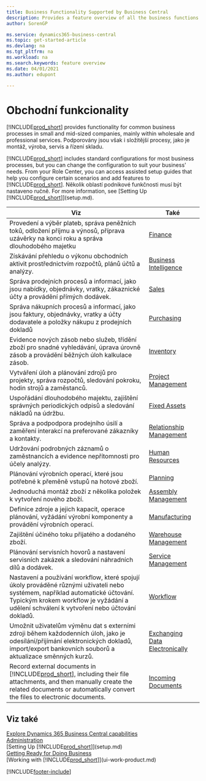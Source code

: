 ```yaml
---
title: Business Functionality Supported by Business Central
description: Provides a feature overview of all the business functions and departments that are supported by application areas, such as Finance, Inventory, and Project Management.
author: SorenGP

ms.service: dynamics365-business-central
ms.topic: get-started-article
ms.devlang: na
ms.tgt_pltfrm: na
ms.workload: na
ms.search.keywords: feature overview
ms.date: 04/01/2021
ms.author: edupont

---
```

# Obchodní funkcionality
[!INCLUDE[prod_short](includes/prod_short.md)] provides functionality for common business processes in small and mid-sized companies, mainly within wholesale and professional services. Podporovány jsou však i složitější procesy, jako je montáž, výroba, servis a řízení skladu.

[!INCLUDE[prod_short](includes/prod_short.md)] includes standard configurations for most business processes, but you can change the configuration to suit your business' needs. From your Role Center, you can access assisted setup guides that help you configure certain scenarios and add features to [!INCLUDE[prod_short](includes/prod_short.md)]. Několik oblastí podnikové funkčnosti musí být nastaveno ručně. For more information, see [Setting Up [!INCLUDE[prod_short](includes/prod_short.md)]](setup.md).

| Viz | Také |
| --- | --- |
| Provedení a výběr plateb, správa peněžních toků, odložení příjmu a výnosů, příprava uzávěrky na konci roku a správa dlouhodobého majetku | [Finance](finance.md) |
| Získávání přehledu o výkonu obchodních aktivit prostřednictvím rozpočtů, plánů účtů a analýzy. | [Business Intelligence](bi.md) |
| Správa prodejních procesů a informací, jako jsou nabídky, objednávky, vratky, zákaznické účty a provádění přímých dodávek. | [Sales](sales-manage-sales.md) |
| Správa nákupních procesů a informací, jako jsou faktury, objednávky, vratky a účty dodavatele a položky nákupu z prodejních dokladů | [Purchasing](purchasing-manage-purchasing.md) |
| Evidence nových zásob nebo služeb, třídění zboží pro snadné vyhledávání, úprava úrovně zásob a provádění běžných úloh kalkulace zásob. | [Inventory](inventory-manage-inventory.md) |
| Vytváření úloh a plánování zdrojů pro projekty, správa rozpočtů, sledování pokroku, hodin strojů a zaměstanců. | [Project Management](projects-manage-projects.md) |
| Uspořádání dlouhodobého majektu, zajištění správných periodických odpisů a sledování nákladů na údržbu. | [Fixed Assets](fa-manage.md) |
| Správa a podpodpora prodejního úsilí a zaměření interakcí na preferované zákazníky a kontakty. | [Relationship Management](marketing-relationship-management.md) |
| Udržování podrobných záznamů o zaměstnancích a evidence nepřítomnosti pro účely analýzy. | [Human Resources](hr-manage-human-resources.md) |
| Plánování výrobních operací, které jsou potřebné k přeměně vstupů na hotové zboží. | [Planning](production-planning.md) |
| Jednoduchá montáž zboží z několika položek k vytvoření nového zboží. | [Assembly Management](assembly-assemble-items.md) |
| Definice zdroje a jejich kapacit, operace plánování, vyžádání výrobní komponenty a provádění výrobních operací. | [Manufacturing](production-manage-manufacturing.md) |
| Zajištění účiného toku přijatého a dodaného zboží. | [Warehouse Management](warehouse-manage-warehouse.md) |
| Plánování servisních hovorů a nastavení servisních zakázek a sledování náhradních dílů a dodávek. | [Service Management](service-service.md) |
| Nastavení a používání workflow, které spojují úkoly prováděné různými uživateli nebo systémem, například automatické účtování. Typickým krokem workflow je vyžádání a udělení schválení k vytvoření nebo účtování dokladů. | [Workflow](across-workflow.md) |
| Umožnit uživatelům výměnu dat s externími zdroji během každodenních úloh, jako je odesílání/přijímání elektronických dokladů, import/export bankovních souborů a aktualizace směnných kurzů. | [Exchanging Data Electronically](across-data-exchange.md) |
| Record external documents in [!INCLUDE[prod_short](includes/prod_short.md)], including their file attachments, and then manually create the related documents or automatically convert the files to electronic documents. | [Incoming Documents](across-income-documents.md) |

## Viz také

[Explore Dynamics 365 Business Central capabilities](https://dynamics.microsoft.com/business-central/capabilities/)  
[Administration](admin-setup-and-administration.md)  
[Setting Up [!INCLUDE[prod_short](includes/prod_short.md)]](setup.md)  
[Getting Ready for Doing Business](ui-get-ready-business.md)  
[Working with [!INCLUDE[prod_short](includes/prod_short.md)]](ui-work-product.md)


[!INCLUDE[footer-include](includes/footer-banner.md)]
